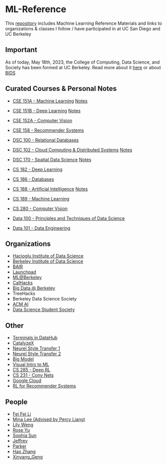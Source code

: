 # ML-Reference
This [repository](https://github.com/natdosan/ML-Reference) includes Machine Learning Reference Materials and links to organizations & classes I follow / have participated in
at UC San Diego and UC Berkeley

## Important
As of today, May 18th, 2023, the College of Computing, Data Science, and Society has been formed at UC Berkeley. 
Read more about it [here](https://data.berkeley.edu/) or about [BIDS](https://bids.berkeley.edu/software)

## Curated Courses & Personal Notes
* [CSE 151A - Machine Learning](https://shangjingbo1226.github.io/teaching/2023-spring-CSE151A-CSE-251A-ML) [Notes](https://purrfect-zinc-f80.notion.site/CSE-151A-Notes-9ecf18e9b1c8482a8eeb69784a098bf2)
* [CSE 151B - Deep Learning](https://sites.google.com/view/cse151b) [Notes](https://purrfect-zinc-f80.notion.site/CSE-151B-Notes-2c97fd4b582a4419870758f31b3ac72b?pvs=4)
* [CSE 152A - Computer Vision](https://ucsd-cse-152.github.io/FA20/schedule.html)
* [CSE 158 - Recommender Systems](https://cseweb.ucsd.edu/classes/fa23/cse258-a/)
* [DSC 100 - Relational Databases](https://kshannon.github.io/ucsd-dsc100/)
* [DSC 102 - Cloud Computing & Distributed Systems](https://dsc-courses.github.io/dsc102-2023-sp/) [Notes](https://purrfect-zinc-f80.notion.site/DSC-102-Notes-a1c1d75786d6442eb22af3667f6d800c?pvs=4)
* [DSC 170 - Spatial Data Science](https://sites.google.com/ucsd.edu/dsc-170-winter-2023/syllabus?authuser=0) [Notes](https://purrfect-zinc-f80.notion.site/DSC-170-Notes-f9da860424604dd7981c1f074a990edc?pvs=4)

* [CS 182 - Deep Learning](https://inst.eecs.berkeley.edu/~cs182/sp23/)
* [CS 186 - Databases](https://cs186berkeley.net/)
* [CS 188 - Artificial Intelligence](https://inst.eecs.berkeley.edu/~cs188/su23/) [Notes](https://purrfect-zinc-f80.notion.site/CS-188-Notes-0db1181094744173ac5efdce49d563d9?pvs=4)
* [CS 189 - Machine Learning](https://people.eecs.berkeley.edu/~jrs/189/)
* [CS 280 - Computer Vision](https://cs280-berkeley.github.io/)
* [Data 100 - Principles and Techniques of Data Science](https://ds100.org/sp23/)
* [Data 101 - Data Engineering](https://www.data101.org/sp24/)


## Organizations
* [Hacioglu Institute of Data Science](https://dsc-courses.github.io/)
* [Berkeley Institute of Data Science](https://bids.berkeley.edu/)
* [BAIR](https://bair.berkeley.edu/blog/?refresh=1)
* [Launchpad](https://launchpad.berkeley.edu/projects/)
* [ML@Berkeley](https://ml.berkeley.edu/)
* [CalHacks](https://www.calhacks.io/)
* [Big Data @ Berkeley](https://bd.berkeley.edu/)
* TreeHacks
* Berkeley Data Science Society 
* [ACM AI](https://ai.acmucsd.com/)
* [Data Science Student Society](https://ds3ucsd.com)

## Other 
* [Terminals in DataHub](https://sndev.ucsd.edu/its?id=kb_article_view&sysparm_article=KB0033812)
* [CatalyzeX](https://www.catalyzex.com/paper/arxiv:1901.03915)
* [Neurel Style Transfer 1](https://www.v7labs.com/blog/neural-style-transfer)
* [Neurel Style Transfer 2](https://reiinakano.com/2019/06/21/robust-neural-style-transfer.html)
* [Big Model](https://sites.google.com/view/icml-2022-big-model)
* [Visual Intro to ML](http://www.r2d3.us/visual-intro-to-machine-learning-part-1/)
* [CS 285 - Deep RL](https://rail.eecs.berkeley.edu/deeprlcourse/)
* [CS 231 - Conv Nets](https://cs231n.github.io/convolutional-networks/)
* [Google Cloud](https://docs.google.com/document/d/1YKSzyy5mk2h2lCKmoIyMUJ4AouT5nvzInwRlKxV2rQA/edit)
* [RL for Recommender Systems](https://arxiv.org/abs/2101.06286)

## People
* [Fei Fei Li](https://profiles.stanford.edu/fei-fei-li?releaseVersion=10.5.2)
* [Mina Lee (Advised by Percy Liang)](https://minalee.info/about/)
* [Lily Weng](https://lilywenglab.github.io/)
* [Rose Yu](roseyu.com)
* [Sophia Sun](https://huiwenn.github.io/assets/img/idx/cv.pdf)
* [Jeffrey](https://jshen13.github.io/)
* [Parker](https://parkeraddison.com/)
* [Hao Zhang](https://forms.office.com/pages/responsepage.aspx?id=DQSIkWdsW0yxEjajBLZtrQAAAAAAAAAAAANAAa-SsTJUM1M1QlNEWERZTVJKTFJRUzhOUk1FVjg0MC4u)
* [Xinyang_Geng](http://young-geng.xyz/)
